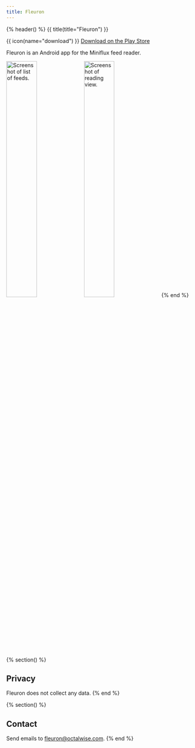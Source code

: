 ```yaml
---
title: Fleuron
---
```


{% header() %}
{{ title(title="Fleuron") }}

{{ icon(name="download") }} [Download on the Play Store](https://play.google.com/store/apps/details?id=com.octalwise.fleuron)

Fleuron is an Android app for the Miniflux feed reader.

<img src="fleuron/assets/feeds.png" width="40%" class="phone" alt="Screenshot of list of feeds.">
<img src="fleuron/assets/entry.png" width="40%" class="phone" alt="Screenshot of reading view.">
{% end %}

{% section() %}
## Privacy

Fleuron does not collect any data.
{% end %}

{% section() %}
## Contact

Send emails to [fleuron@octalwise.com](mailto:fleuron@octalwise.com).
{% end %}
